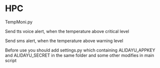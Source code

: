 # HPC

TempMoni.py

Send tts voice alert, when the temperature above critical level

Send sms alert, when the temperature above warning level

Before use you should add settings.py which containing ALIDAYU_APPKEY and ALIDAYU_SECRET in the same folder and some 
other modifies in main script
